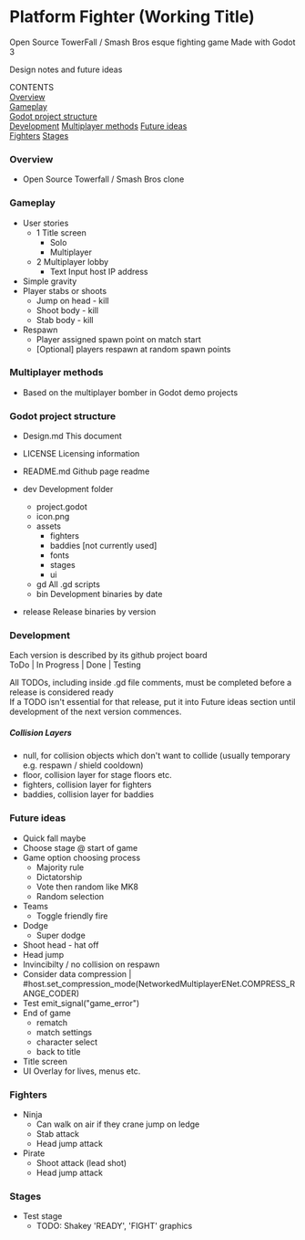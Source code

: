 # Platform Fighter (Working Title)
Open Source TowerFall / Smash Bros esque fighting game
Made with Godot 3

Design notes and future ideas

CONTENTS  
[Overview](#overview)  
[Gameplay](#gameplay)  
[Godot project structure](#godot-project-structure)  
[Development](#development)
[Multiplayer methods](#multiplayer-methods)
[Future ideas](#future-ideas)  
[Fighters](#fighters)
[Stages](#stages)
  
### Overview
- Open Source Towerfall / Smash Bros clone

### Gameplay
- User stories
	- 1 Title screen
		- Solo
		- Multiplayer
	- 2 Multiplayer lobby
		- Text Input host IP address
- Simple gravity
- Player stabs or shoots
	- Jump on head - kill
	- Shoot body - kill
	- Stab body - kill
- Respawn
	- Player assigned spawn point on match start
	- [Optional] players respawn at random spawn points

### Multiplayer methods
- Based on the multiplayer bomber in Godot demo projects

### Godot project structure
- Design.md
	This document
- LICENSE
	Licensing information
- README.md
	Github page readme
- dev
	Development folder
	- project.godot
	- icon.png
	- assets
		- fighters
		- baddies [not currently used]
		- fonts
		- stages
		- ui
	- gd
		All .gd scripts
	- bin
		Development binaries by date

- release
	Release binaries by version

### Development
Each version is described by its github project board  
ToDo | In Progress | Done | Testing  

All TODOs, including inside .gd file comments, must be completed before a release is considered ready  
If a TODO isn't essential for that release, put it into Future ideas section until development of the next version commences.  

##### Collision Layers
- null, for collision objects which don't want to collide (usually temporary e.g. respawn / shield cooldown)
- floor, collision layer for stage floors etc.
- fighters, collision layer for fighters
- baddies, collision layer for baddies

### Future ideas
- Quick fall maybe
- Choose stage @ start of game
- Game option choosing process
	- Majority rule
	- Dictatorship
	- Vote then random like MK8
	- Random selection
- Teams
	- Toggle friendly fire
- Dodge 
	- Super dodge
- Shoot head - hat off
- Head jump
- Invincibilty / no collision on respawn
- Consider data compression | #host.set_compression_mode(NetworkedMultiplayerENet.COMPRESS_RANGE_CODER)
- Test emit_signal("game_error")
- End of game
	- rematch
	- match settings
	- character select
	- back to title
- Title screen
- UI Overlay for lives, menus etc.
	
### Fighters
- Ninja
	- Can walk on air if they crane jump on ledge
	- Stab attack
	- Head jump attack
- Pirate
	- Shoot attack (lead shot)
	- Head jump attack

### Stages
- Test stage
	- TODO: Shakey 'READY', 'FIGHT' graphics